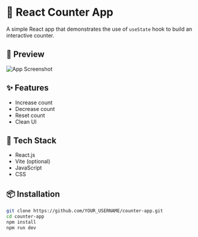 # 🚀 React Counter App

A simple React app that demonstrates the use of `useState` hook to build an interactive counter.

## 📸 Preview

![App Screenshot](https://via.placeholder.com/600x300?text=Counter+App+Screenshot)

## ✨ Features

- Increase count
- Decrease count
- Reset count
- Clean UI

## 🔧 Tech Stack

- React.js
- Vite (optional)
- JavaScript
- CSS

## 📦 Installation

```bash
git clone https://github.com/YOUR_USERNAME/counter-app.git
cd counter-app
npm install
npm run dev

